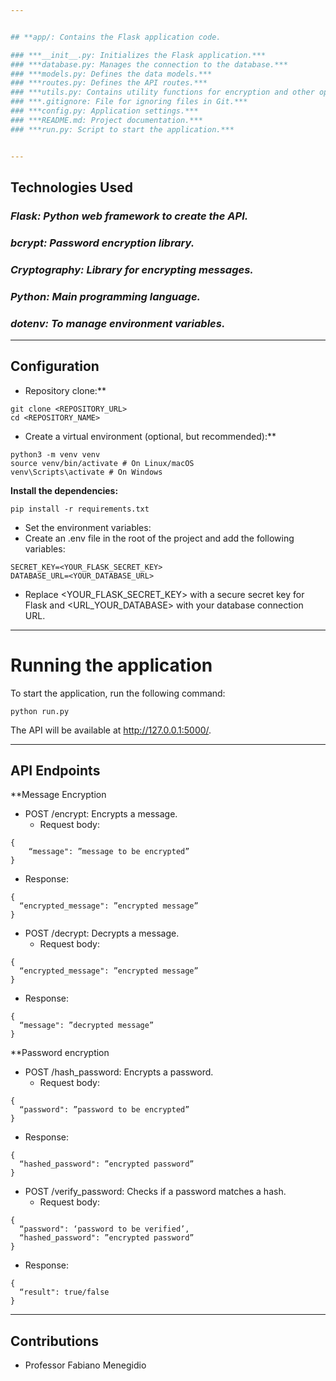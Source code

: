 ```yaml
---


## **app/: Contains the Flask application code.

### ***__init__.py: Initializes the Flask application.***
### ***database.py: Manages the connection to the database.***
### ***models.py: Defines the data models.***
### ***routes.py: Defines the API routes.***
### ***utils.py: Contains utility functions for encryption and other operations.***
### ***.gitignore: File for ignoring files in Git.***
### ***config.py: Application settings.***
### ***README.md: Project documentation.***
### ***run.py: Script to start the application.***


---
```



## **Technologies Used**
### ***Flask: Python web framework to create the API.***
### ***bcrypt: Password encryption library.***
### ***Cryptography: Library for encrypting messages.***
### ***Python: Main programming language.***
### ***dotenv: To manage environment variables.***



---

## **Configuration**

* Repository clone:**
```
git clone <REPOSITORY_URL>
cd <REPOSITORY_NAME>
```
* Create a virtual environment (optional, but recommended):**
```
python3 -m venv venv
source venv/bin/activate # On Linux/macOS
venv\Scripts\activate # On Windows
```
**Install the dependencies:**
```
pip install -r requirements.txt
```
* Set the environment variables:
* Create an .env file in the root of the project and add the following variables:
```
SECRET_KEY=<YOUR_FLASK_SECRET_KEY>
DATABASE_URL=<YOUR_DATABASE_URL>
```
* Replace <YOUR_FLASK_SECRET_KEY> with a secure secret key for Flask and <URL_YOUR_DATABASE> with your database connection URL.


---
# Running the application
To start the application, run the following command:
```
python run.py
```
The API will be available at http://127.0.0.1:5000/.


---
## **API Endpoints**
**Message Encryption
* POST /encrypt: Encrypts a message.
  * Request body:
```
{
    “message": ”message to be encrypted”
}
```
  * Response:
```
{
  “encrypted_message": ”encrypted message”
}
```
* POST /decrypt: Decrypts a message.
  * Request body:
```
{
  “encrypted_message": ”encrypted message”
}
```
  * Response:
```
{
  “message": ”decrypted message”
}
```


**Password encryption
* POST /hash_password: Encrypts a password.
  * Request body:
```
{
  “password": ”password to be encrypted”
}
```
  * Response:
```
{
  “hashed_password": ”encrypted password”
}
```
* POST /verify_password: Checks if a password matches a hash.
  * Request body:
```
{
  “password": ‘password to be verified’,
  “hashed_password": ”encrypted password”
}
```
  * Response:
```
{
  “result": true/false
}
```


---

## **Contributions**
* Professor Fabiano Menegidio
